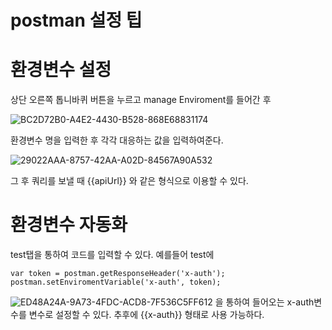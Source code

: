 # postman 설정 팁

# 환경변수 설정


상단 오른쪽 톱니바퀴 버튼을 누르고 manage Enviroment를 들어간 후

![BC2D72B0-A4E2-4430-B528-868E68831174](http://i.imgur.com/zFocULg.png)

환경변수 명을 입력한 후 각각 대응하는 값을 입력하여준다.

![29022AAA-8757-42AA-A02D-84567A90A532](http://i.imgur.com/7dGohZi.png)


그 후 쿼리를 보낼 때 {{apiUrl}} 와 같은 형식으로 이용할 수 있다.

# 환경변수 자동화

test탭을 통하여 코드를 입력할 수 있다.
예를들어 test에

```
var token = postman.getResponseHeader('x-auth');
postman.setEnviromentVariable('x-auth', token);
```

![ED48A24A-9A73-4FDC-ACD8-7F536C5FF612](http://i.imgur.com/332NYr8.png)
을 통하여 들어오는 x-auth변수를 변수로 설정할 수 있다.
추후에 {{x-auth}}  형태로 사용 가능하다.
